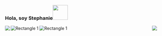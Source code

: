 ### Hola, soy Stephanie<img src="https://media.giphy.com/media/mGcNjsfWAjY5AEZNw6/giphy.gif" width="50">

![Rectangle 1](https://user-images.githubusercontent.com/65919895/114769967-84fb8800-9d30-11eb-9d26-85f1e4a312cc.png)
<img align='left' src="https://github-readme-stats.vercel.app/api?username=stephaniejolianis&theme=buefy&show_icons=true">
<img align='right' src="https://github-readme-stats.vercel.app/api/top-langs/?username=stephaniejolianis&theme=buefy">
![Rectangle 1](https://user-images.githubusercontent.com/65919895/114769967-84fb8800-9d30-11eb-9d26-85f1e4a312cc.png)






<!--
**StephanieJolianis/StephanieJolianis** is a ✨ _special_ ✨ repository because its `README.md` (this file) appears on your GitHub profile.

Here are some ideas to get you started:

- 🔭 I’m currently working on ...
- 🌱 I’m currently learning ...
- 👯 I’m looking to collaborate on ...
- 🤔 I’m looking for help with ...
- 💬 Ask me about ...
- 📫 How to reach me: ...
- 😄 Pronouns: ...
- ⚡ Fun fact: ...
-->
